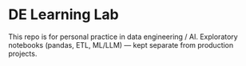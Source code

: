 ﻿# DE Learning Lab

This repo is for personal practice in data engineering / AI.
Exploratory notebooks (pandas, ETL, ML/LLM) — kept separate from production projects.

